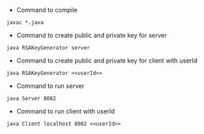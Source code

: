 - Command to compile
```
javac *.java
```
- Command to create public and private key for server
```
java RSAKeyGenerator server
```

- Command to create public and private key for client with userId
```
java RSAKeyGenerator <<userId>>
```

- Command to run server
```
java Server 8082
```

- Command to run client with userId
```
java Client localhost 8082 <<userId>>
```
